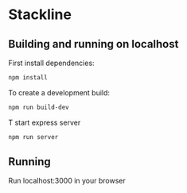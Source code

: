 # Stackline

## Building and running on localhost

First install dependencies:

```sh
npm install
```

To create a development build:

```sh
npm run build-dev
```

T start express server

```sh
npm run server
```
## Running

Run localhost:3000 in your browser

